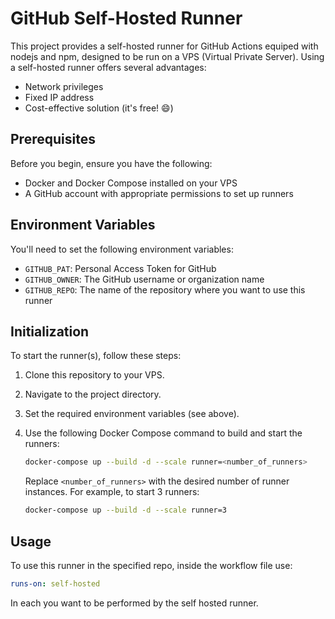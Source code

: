 # GitHub Self-Hosted Runner

This project provides a self-hosted runner for GitHub Actions equiped with nodejs and npm, designed to be run on a VPS (Virtual Private Server). Using a self-hosted runner offers several advantages:

- Network privileges
- Fixed IP address
- Cost-effective solution (it's free! 😄)

## Prerequisites

Before you begin, ensure you have the following:

- Docker and Docker Compose installed on your VPS
- A GitHub account with appropriate permissions to set up runners

## Environment Variables

You'll need to set the following environment variables:

- `GITHUB_PAT`: Personal Access Token for GitHub
- `GITHUB_OWNER`: The GitHub username or organization name
- `GITHUB_REPO`: The name of the repository where you want to use this runner

## Initialization

To start the runner(s), follow these steps:

1. Clone this repository to your VPS.
2. Navigate to the project directory.
3. Set the required environment variables (see above).
4. Use the following Docker Compose command to build and start the runners:

   ```bash
   docker-compose up --build -d --scale runner=<number_of_runners>
   ```

   Replace `<number_of_runners>` with the desired number of runner instances. For example, to start 3 runners:

   ```bash
   docker-compose up --build -d --scale runner=3
   ```

## Usage

To use this runner in the specified repo, inside the workflow file use:
   ```yaml
   runs-on: self-hosted
   ```
In each you want to be performed by the self hosted runner.
